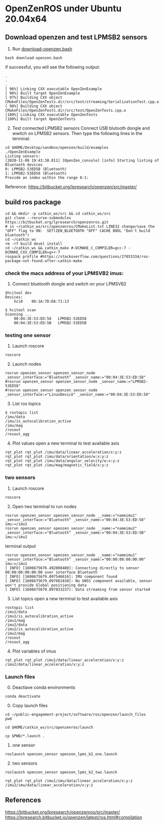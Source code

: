 # OpenZenROS under Ubuntu 20.04x64

## Download openzen and test LPMSB2 sensors
1. Run [download-openzen.bash](download-openzen.bash)
```
bash download-openzen.bash
```
if successful, you will see the following output:
```
.
.
.
[ 96%] Linking CXX executable OpenZenExample
[ 96%] Built target OpenZenExample
[ 97%] Building CXX object CMakeFiles/OpenZenTests.dir/src/test/streaming/SerializationTest.cpp.o
[ 98%] Building CXX object CMakeFiles/OpenZenTests.dir/src/test/OpenZenTests.cpp.o
[100%] Linking CXX executable OpenZenTests
[100%] Built target OpenZenTests
```

2. Test connected LPMSB2 sensors
Connect USB blutooth dongle and wwitch on LPMSB2 sensors. Then type the following lines in the terminal:
``` 
cd $HOME/Desktop/sandbox/openzen/build/examples
./OpenZenExample
Listing sensors:
[2020-11-08 19:43:38.011] [OpenZen_console] [info] Starting listing of Bluetooth devices
0: LPMSB2-53ED5B (Bluetooth)
1: LPMSB2-53ED58 (Bluetooth)
Provide an index within the range 0-1:
```

Reference: https://bitbucket.org/lpresearch/openzen/src/master/

## build ros package 
```
cd && mkdir -p catkin_ws/src && cd catkin_ws/src
git clone --recurse-submodules https://bitbucket.org/lpresearch/openzenros.git
# in ~/catkin_ws/src/openzenros/CMakeList.txt LINE32 change/save the "OFF" flag to ON:  SET(ZEN_BLUETOOTH "OFF" CACHE BOOL "Don't build bluetooth")
cd ~/catkin_ws
rm -rf build devel install
cd ~/catkin_ws && catkin_make #-DCMAKE_C_COMPILER=gcc-7 -DCMAKE_CXX_COMPILER=g++-7
rospack profile #https://stackoverflow.com/questions/27053334/ros-package-not-found-after-catkin-make
```


### check the macs address of your LPMSVB2 imus:
1. Connect bluetooth dongle and switch on your LPMSVB2 
```
$hcitool dev
Devices:
	hci0	00:1A:7D:DA:71:13

$ hcitool scan
Scanning ...
	00:04:3E:53:ED:58	LPMSB2-53ED58
	00:04:3E:53:ED:5B	LPMSB2-53ED5B
```


### testing one sensor 
1. Launch roscore
```
roscore
```
2. Launch nodes
```
rosrun openzen_sensor openzen_sensor_node _sensor_interface:="Bluetooth" _sensor_name:="00:04:3E:53:ED:58"
#rosrun openzen_sensor openzen_sensor_node _sensor_name:="LPMSB2-53ED58"
#rosrun openzen_sensor openzen_sensor_node _sensor_interface:="LinuxDevice" _sensor_name:="00:04:3E:53:ED:58"
```
3. List ros topics
```
$ rostopic list
/imu/data
/imu/is_autocalibration_active
/imu/mag
/rosout
/rosout_agg
```

4. Plot values
open a new terminal to test available axis
```
rqt_plot rqt_plot /imu/data/linear_acceleration/x:y:z
rqt_plot rqt_plot /imu/data/orientation/w:x:y:z
rqt_plot rqt_plot /imu/data/angular_velocity/w:x:y:z
rqt_plot rqt_plot /imu/mag/magnetic_field/x:y:z
```


### two sensors
1. Launch roscore
```
roscore
```
2. Open two terminal to run nodes
```
rosrun openzen_sensor openzen_sensor_node __name:="nameimu1" _sensor_interface:="Bluetooth" _sensor_name:="00:04:3E:53:ED:58" imu:=/imu1
rosrun openzen_sensor openzen_sensor_node __name:="nameimu2" _sensor_interface:="Bluetooth" _sensor_name:="00:04:3E:53:ED:5B" imu:=/imu2
```

terminal output
```
rosrun openzen_sensor openzen_sensor_node __name:="nameimu1" _sensor_interface:="Bluetooth" _sensor_name:="00:00:00:00:00:00" imu:=/imu1
[ INFO] [1606675676.492008480]: Connecting directly to sensor 00:00:00:00:00:00 over interface Bluetooth
[ INFO] [1606675679.097546616]: IMU component found
[ INFO] [1606675679.097681830]: No GNSS component available, sensor won't provide Global positioning data
[ INFO] [1606675679.097833237]: Data streaming from sensor started
```


3. List topics
open a new terminal to test available axis
```
rostopic list
/imu1/data
/imu1/is_autocalibration_active
/imu1/mag
/imu2/data
/imu2/is_autocalibration_active
/imu2/mag
/rosout
/rosout_agg

```

4. Plot variables of imus
```
rqt_plot rqt_plot /imu1/data/linear_acceleration/x:y:z /imu2/data/linear_acceleration/x:y:z
```


### Launch files

00. Deactiave conda environments
```
conda deactivate
```

0. Copy launch files
```
cd ~/public-engagement-project/software/ros/openzen/launch_files
pwd
```
```
cd $HOME/catkin_ws/src/openzenros/launch
```
```
cp $PWD/*.launch .
```

1. one sensor 
```
roslaunch openzen_sensor openzen_lpms_b2_one.launch
```

2. two sensors
```
roslaunch openzen_sensor openzen_lpms_b2_two.launch 
```

```
rqt_plot rqt_plot /imu1/imu/data/linear_acceleration/x:y:z /imu2/imu/data/linear_acceleration/x:y:z
```

## References
https://bitbucket.org/lpresearch/openzenros/src/master/     
https://lpresearch.bitbucket.io/openzen/latest/ros.html#compilation     
